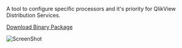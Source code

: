 A tool to configure specific processors and it's priority for QlikView Distribution Services.

[Download Binary Package](https://dl.dropboxusercontent.com/u/691880/QvAffinityConfigurator.zip)

![ScreenShot](https://raw.github.com/braathen/qv-affinity-configurator/master/Images/screenshot.png)
